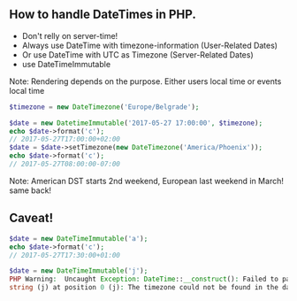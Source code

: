 
## How to handle DateTimes in PHP.

* Don't relly on server-time!<!-- .element: class="fragment" -->
* Always use DateTime with timezone-information (User-Related Dates)<!-- .element: class="fragment" -->
* Or use DateTime with UTC as Timezone (Server-Related Dates)<!-- .element: class="fragment" -->
* use DateTimeImmutable<!-- .element: class="fragment" -->

Note: Rendering depends on the purpose. Either users local time or events local time




```php
$timezone = new DateTimezone('Europe/Belgrade');

$date = new DatetimeImmutable('2017-05-27 17:00:00', $timezone);
echo $date->format('c');
// 2017-05-27T17:00:00+02:00
$date = $date->setTimezone(new DateTimezone('America/Phoenix'));
echo $date->format('c');
// 2017-05-27T08:00:00-07:00
```

Note: American DST starts 2nd weekend, European last weekend in March! same back!



## Caveat!

```php
$date = new DateTimeImmutable('a');
echo $date->format('c');
// 2017-05-27T17:30:00+01:00

$date = new DateTimeImmutable('j');
PHP Warning:  Uncaught Exception: DateTime::__construct(): Failed to parse time 
string (j) at position 0 (j): The timezone could not be found in the database

```
